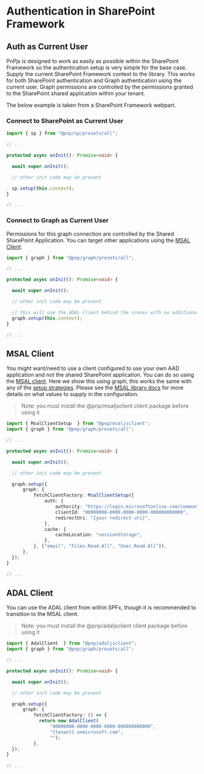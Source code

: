 # Authentication in SharePoint Framework

## Auth as Current User

PnPjs is designed to work as easily as possible within the SharePoint Framework so the authentication setup is very simple for the base case. Supply the current SharePoint Framework context to the library. This works for both SharePoint authentication and Graph authentication using the current user. Graph permissions are controlled by the permissions granted to the SharePoint shared application within your tenant.

The below example is taken from a SharePoint Framework webpart.

### Connect to SharePoint as Current User

```TypeScript
import { sp } from "@pnp/sp/presets/all";

// ...

protected async onInit(): Promise<void> {

  await super.onInit();

  // other init code may be present

  sp.setup(this.context);
}

// ...
```

### Connect to Graph as Current User

Permissions for this graph connection are controlled by the Shared SharePoint Application. You can target other applications using the [MSAL Client](#msal-client).

```TypeScript
import { graph } from "@pnp/graph/presets/all";

// ...

protected async onInit(): Promise<void> {

  await super.onInit();

  // other init code may be present

  // this will use the ADAL client behind the scenes with no additional configuration work
  graph.setup(this.context);
}

// ...
```


## MSAL Client

You might want/need to use a client configured to use your own AAD application and not the shared SharePoint application. You can do so using the [MSAL client](./msaljsclient.md). Here we show this using graph, this works the same with any of the [setup strategies](../getting-started.md). Please see the [MSAL library docs](https://docs.microsoft.com/en-us/azure/active-directory/develop/v2-overview) for more details on what values to supply in the configuration.

> Note: you must install the @pnp/msaljsclient client package before using it

```TypeScript
import { MsalClientSetup  } from "@pnp/msaljsclient";
import { graph } from "@pnp/graph/presets/all";

// ...

protected async onInit(): Promise<void> {

  await super.onInit();

  // other init code may be present

  graph.setup({
      graph: {
          fetchClientFactory: MsalClientSetup({
              auth: {
                  authority: "https://login.microsoftonline.com/common",
                  clientId: "00000000-0000-0000-0000-000000000000",
                  redirectUri: "{your redirect uri}",
              },
              cache: {
                  cacheLocation: "sessionStorage",
              },
          }, ["email", "Files.Read.All", "User.Read.All"]),
      },
  });
}

// ...
```

## ADAL Client

You can use the ADAL client from within SPFx, though it is recommended to transition to the MSAL client.

> Note: you must install the @pnp/adaljsclient client package before using it

```TypeScript
import { AdalClient  } from "@pnp/adaljsclient";
import { graph } from "@pnp/graph/presets/all";

// ...

protected async onInit(): Promise<void> {

  await super.onInit();

  // other init code may be present

  graph.setup({
      graph: {
          fetchClientFactory: () => {
            return new AdalClient(
                "00000000-0000-0000-0000-000000000000",
                "{tenant}.onmicrosoft.com",
                "");
          },
  });
}

// ...
```
